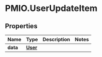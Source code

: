 # PMIO.UserUpdateItem

## Properties
Name | Type | Description | Notes
------------ | ------------- | ------------- | -------------
**data** | [**User**](User.md) |  | 


